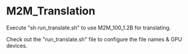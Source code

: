 # M2M_Translation

Execute "sh run_translate.sh" to use M2M_100_1.2B for translating.

Check out the "run_translate.sh" file to configure the file names & GPU devices.
